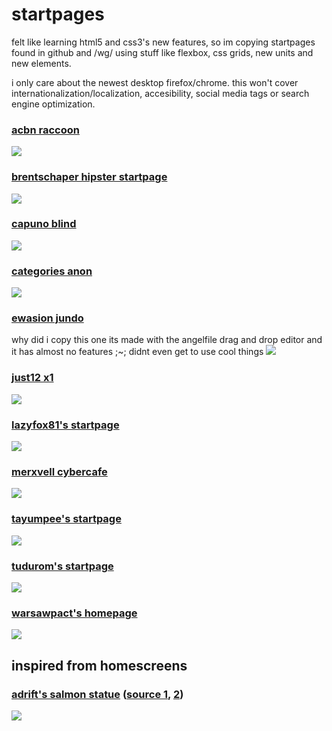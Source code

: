 # startpages
felt like learning html5 and css3's new features, so im copying startpages found in github and /wg/ using stuff like flexbox, css grids, new units and new elements.

i only care about the newest desktop firefox/chrome. this won't cover internationalization/localization, accesibility, social media tags or search engine optimization.

### [acbn raccoon](https://inexist3nce.github.io/startpages/acbn-raccoon/)
![](https://inexist3nce.github.io/startpages/assets/screenshots/acbn-raccoon.png)

### [brentschaper hipster startpage](https://inexist3nce.github.io/startpages/brentschaper-hipster-startpage/)
![](https://inexist3nce.github.io/startpages/assets/screenshots/brentschaper-hipster-startpage.png)

### [capuno blind](https://inexist3nce.github.io/startpages/capuno-blind/)
![](https://inexist3nce.github.io/startpages/assets/screenshots/capuno-blind.png)

### [categories anon](https://inexist3nce.github.io/startpages/categories-anon/)
![](https://inexist3nce.github.io/startpages/assets/screenshots/categories-anon.png)

### [ewasion jundo](https://inexist3nce.github.io/startpages/ewasion-jundo/)
why did i copy this one its made with the angelfile drag and drop editor and it has almost no features ;~; didnt even get to use cool things
![](https://inexist3nce.github.io/startpages/assets/screenshots/ewasion-jundo.png)

### [just12 x1](https://inexist3nce.github.io/startpages/just12-x1/)
![](https://inexist3nce.github.io/startpages/assets/screenshots/just12-x1.jpg)

### [lazyfox81's startpage](https://inexist3nce.github.io/startpages/lazyfox81-startpage/)
![](https://inexist3nce.github.io/startpages/assets/screenshots/lazyfox81-startpage.png)

### [merxvell cybercafe](https://inexist3nce.github.io/startpages/merxvell-cybercafe/)
![](https://inexist3nce.github.io/startpages/assets/screenshots/merxvell-cybercafe.png)

### [tayumpee's startpage](https://inexist3nce.github.io/startpages/tayumpee-startpage/)
![](https://inexist3nce.github.io/startpages/assets/screenshots/tayumpee-startpage.png)

### [tudurom's startpage](https://inexist3nce.github.io/startpages/tudurom-startpage/)
![](https://inexist3nce.github.io/startpages/assets/screenshots/tudurom-startpage.png)

### [warsawpact's homepage](https://inexist3nce.github.io/startpages/warsawpact-homepage/)
![](https://inexist3nce.github.io/startpages/assets/screenshots/warsawpact-homepage.png)


## inspired from homescreens
### [adrift's salmon statue](https://inexist3nce.github.io/startpages/homescreen-adrift-salmon-statue/) ([source 1](https://i.imgur.com/6KSUAst.jpg), [2](https://i.imgur.com/81cWRGg.jpg))
![](https://inexist3nce.github.io/startpages/assets/screenshots/homescreen-adrift-salmon-statue.png)
